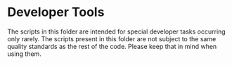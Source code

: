 # Developer Tools
The scripts in this folder are intended for special developer tasks occurring only rarely. The scripts present in this
folder are not subject to the same quality standards as the rest of the code. Please keep that in mind when using them.
